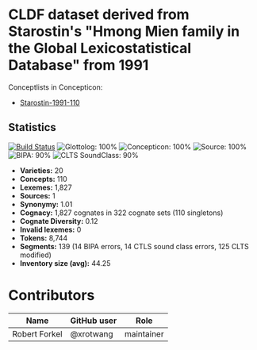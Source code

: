 # CLDF dataset derived from Starostin's "Hmong Mien family in the Global Lexicostatistical Database" from 1991 


Conceptlists in Concepticon:
- [Starostin-1991-110](https://concepticon.clld.org/contributions/Starostin-1991-110)
## Statistics


[![Build Status](https://travis-ci.org/lexibank/starostinhmongmien.svg?branch=master)](https://travis-ci.org/lexibank/starostinhmongmien)
![Glottolog: 100%](https://img.shields.io/badge/Glottolog-100%25-brightgreen.svg "Glottolog: 100%")
![Concepticon: 100%](https://img.shields.io/badge/Concepticon-100%25-brightgreen.svg "Concepticon: 100%")
![Source: 100%](https://img.shields.io/badge/Source-100%25-brightgreen.svg "Source: 100%")
![BIPA: 90%](https://img.shields.io/badge/BIPA-90%25-yellowgreen.svg "BIPA: 90%")
![CLTS SoundClass: 90%](https://img.shields.io/badge/CLTS%20SoundClass-90%25-yellowgreen.svg "CLTS SoundClass: 90%")

- **Varieties:** 20
- **Concepts:** 110
- **Lexemes:** 1,827
- **Sources:** 1
- **Synonymy:** 1.01
- **Cognacy:** 1,827 cognates in 322 cognate sets (110 singletons)
- **Cognate Diversity:** 0.12
- **Invalid lexemes:** 0
- **Tokens:** 8,744
- **Segments:** 139 (14 BIPA errors, 14 CTLS sound class errors, 125 CLTS modified)
- **Inventory size (avg):** 44.25

# Contributors

Name | GitHub user | Role
 --- | --- | --- 
Robert Forkel | @xrotwang | maintainer

